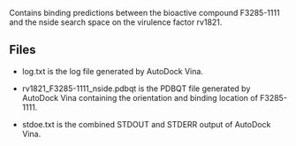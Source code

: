 Contains binding predictions between the bioactive compound F3285-1111 and the nside search space on the virulence factor rv1821.

## Files

- log.txt is the log file generated by AutoDock Vina.

- rv1821_F3285-1111_nside.pdbqt is the PDBQT file generated by AutoDock Vina containing the orientation and binding location of F3285-1111.

- stdoe.txt is the combined STDOUT and STDERR output of AutoDock Vina.

